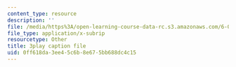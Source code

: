 ```yaml
---
content_type: resource
description: ''
file: /media/https%3A/open-learning-course-data-rc.s3.amazonaws.com/6-033-computer-system-engineering-spring-2018/0ff618da3ee45c6b8e675bb688dc4c15_r2_-2KW76ec.vtt
file_type: application/x-subrip
resourcetype: Other
title: 3play caption file
uid: 0ff618da-3ee4-5c6b-8e67-5bb688dc4c15
---
```

